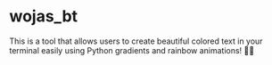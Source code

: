 # wojas_bt
This is a tool that allows users to create beautiful colored text in your terminal easily using Python gradients and rainbow animations! 🌈✨
